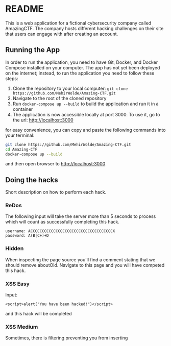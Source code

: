 # README
This is a web application for a fictional cybersecurity company called AmazingCTF. The company hosts different hacking challenges on their site that users can engage with after creating an account.

## Running the App
In order to run the application, you need to have Git, Docker, and Docker Compose installed on your computer. The app has not yet been deployed on the internet; instead, to run the application you need to follow these steps:


1. Clone the repository to your local computer: `git clone https://github.com/MehirWolde/Amazing-CTF.git`
2. Navigate to the root of the cloned repository
3. Run `docker-compose up --build` to build the application and run it in a container
4. The application is now accessible locally at port 3000. To use it, go to the url: [http://localhost:3000](http://localhost:3000)

for easy convenience, you can copy and paste the following commands into your terminal:
```bash
git clone https://github.com/MehirWolde/Amazing-CTF.git
cd Amazing-CTF
docker-compose up --build
```
and then open browser to [http://localhost:3000](http://localhost:3000)

## Doing the hacks
Short description on how to perform each hack.
### ReDos
The following input will take the server more than 5 seconds to process which will count as successfully completing this hack.
```
username: ACCCCCCCCCCCCCCCCCCCCCCCCCCCCCCCCCCCCX
password: A(B|C+)+D
```
### Hidden
When inspecting the page source you'll find a comment stating that we should remove aboutOld.
Navigate to this page and you will have competed this hack.

### XSS Easy
Input:
```
<script>alert("You have been hacked!")</script>
```
and this hack will be completed

### XSS Medium
Sometimes, there is filtering preventing you from inserting <script> tags.
To complete this hack you must circumvent this filtering.
Input:
```
<img onerror=alert("You have been hacked!")/>
```
And you will have completed this hack.

### Password
You need to decipher the correct password and use the correct username to complete this hack.
```
username: InternAccount
password: GoodJob
```
